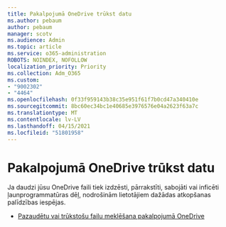 ```yaml
---
title: Pakalpojumā OneDrive trūkst datu
ms.author: pebaum
author: pebaum
manager: scotv
ms.audience: Admin
ms.topic: article
ms.service: o365-administration
ROBOTS: NOINDEX, NOFOLLOW
localization_priority: Priority
ms.collection: Adm_O365
ms.custom:
- "9002302"
- "4464"
ms.openlocfilehash: 0f33f959143b38c35e951f61f7b0cd47a340410e
ms.sourcegitcommit: 8bc60ec34bc1e40685e3976576e04a2623f63a7c
ms.translationtype: MT
ms.contentlocale: lv-LV
ms.lasthandoff: 04/15/2021
ms.locfileid: "51801958"
---
```

# <a name="onedrive-is-missing-data"></a>Pakalpojumā OneDrive trūkst datu

Ja daudzi jūsu OneDrive faili tiek izdzēsti, pārrakstīti, sabojāti vai inficēti ļaunprogrammatūras dēļ, nodrošinām lietotājiem dažādas atkopšanas palīdzības iespējas.

- [Pazaudētu vai trūkstošu failu meklēšana pakalpojumā OneDrive](https://go.microsoft.com/fwlink/?linkid=2125166)
